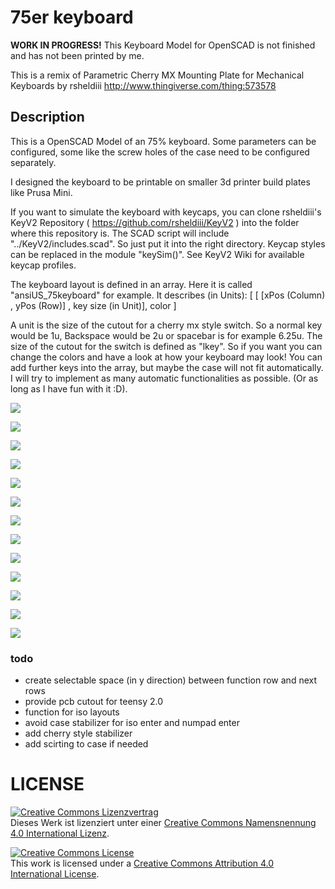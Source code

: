 # 75er keyboard


**WORK IN PROGRESS!**
This Keyboard Model for OpenSCAD is not finished and has not been printed by me.

This is a remix of Parametric Cherry MX Mounting Plate for Mechanical Keyboards by rsheldiii
http://www.thingiverse.com/thing:573578

## Description
This is a OpenSCAD Model of an 75% keyboard. Some parameters can be configured, some like the screw holes
of the case need to be configured separately.

I designed the keyboard to be printable on smaller 3d printer build plates like Prusa Mini.

If you want to simulate the keyboard with keycaps, you can clone rsheldiii's KeyV2 Repository
( https://github.com/rsheldiii/KeyV2 ) into the folder where this repository is.
The SCAD script will include "../KeyV2/includes.scad". So just put it into the right directory.
Keycap styles can be replaced in the module "keySim()". See KeyV2 Wiki for available keycap profiles.

The keyboard layout is defined in an array. Here it is called "ansiUS_75keyboard" for example.
It describes (in Units):
    [ [ [xPos (Column) , yPos (Row)] , key size (in Unit)], color ]

A unit is the size of the cutout for a cherry mx style switch. So a normal key would be 1u,
Backspace would be 2u or spacebar is for example 6.25u. The size of the cutout for the switch is defined
as "lkey".
So if you want you can change the colors and have a look at how your keyboard may look!
You can add further keys into the array, but maybe the case will not fit automatically.
I will try to implement as many automatic functionalities as possible. (Or as long as I have fun with it :D).


![](pics/75er001.png)

![](pics/75er002.png)

![](pics/75er003.png)

![](pics/75er004.png)

![](pics/75er005.png)

![](pics/75er006.png)

![](pics/75er007.png)

![](pics/75er008.png)

![](pics/75er009.png)

![](pics/75er010.png)

![](pics/75er011.png)

![](pics/75er012.png)

![](pics/75er013.png)



### todo
- create selectable space (in y direction) between function row and next rows
- provide pcb cutout for teensy 2.0
- function for iso layouts
- avoid case stabilizer for iso enter and numpad enter
- add cherry style stabilizer
- add scirting to case if needed


# LICENSE

<dl>
<a rel="license" href="http://creativecommons.org/licenses/by/4.0/"><img alt="Creative Commons Lizenzvertrag" style="border-width:0" src="https://i.creativecommons.org/l/by/4.0/88x31.png" /></a><br />Dieses Werk ist lizenziert unter einer <a rel="license" href="http://creativecommons.org/licenses/by/4.0/">Creative Commons Namensnennung 4.0 International Lizenz</a>.
</dl>

<dl>
<a rel="license" href="http://creativecommons.org/licenses/by/4.0/"><img alt="Creative Commons License" style="border-width:0" src="https://i.creativecommons.org/l/by/4.0/88x31.png" /></a><br />This work is licensed under a <a rel="license" href="http://creativecommons.org/licenses/by/4.0/">Creative Commons Attribution 4.0 International License</a>.
</dl>
